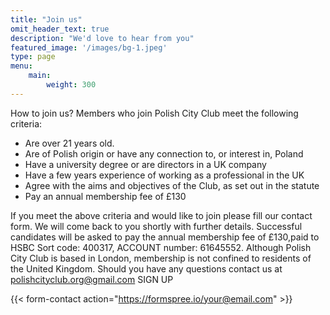 ```yaml
---
title: "Join us"
omit_header_text: true
description: "We'd love to hear from you"
featured_image: '/images/bg-1.jpeg'
type: page
menu:
    main:
        weight: 300
---
```


How to join us? Members who join Polish City Club meet the following criteria:

- Are over 21 years old.
- Are of Polish origin or have any connection to, or interest in, Poland
- Have a university degree or are directors in a UK company
- Have a few years experience of working as a professional in the UK
- Agree with the aims and objectives of the Club, as set out in the statute
- Pay an annual membership fee of £130

If you meet the above criteria and would like to join please fill our contact form. We will come back to you shortly with further details. Successful candidates will be asked to pay the annual membership fee of £130,paid to HSBC Sort code: 400317, ACCOUNT number: 61645552. Although Polish City Club is based in London, membership is not confined to residents of the United Kingdom. Should you have any questions contact us at polishcityclub.org@gmail.com   SIGN UP

{{< form-contact action="https://formspree.io/your@email.com" >}}